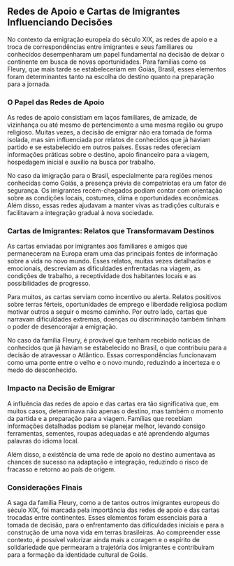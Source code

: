## Redes de Apoio e Cartas de Imigrantes Influenciando Decisões

No contexto da emigração europeia do século XIX, as redes de apoio e a troca de correspondências entre imigrantes e seus familiares ou conhecidos desempenharam um papel fundamental na decisão de deixar o continente em busca de novas oportunidades. Para famílias como os Fleury, que mais tarde se estabeleceriam em Goiás, Brasil, esses elementos foram determinantes tanto na escolha do destino quanto na preparação para a jornada.

### O Papel das Redes de Apoio

As redes de apoio consistiam em laços familiares, de amizade, de vizinhança ou até mesmo de pertencimento a uma mesma região ou grupo religioso. Muitas vezes, a decisão de emigrar não era tomada de forma isolada, mas sim influenciada por relatos de conhecidos que já haviam partido e se estabelecido em outros países. Essas redes ofereciam informações práticas sobre o destino, apoio financeiro para a viagem, hospedagem inicial e auxílio na busca por trabalho.

No caso da imigração para o Brasil, especialmente para regiões menos conhecidas como Goiás, a presença prévia de compatriotas era um fator de segurança. Os imigrantes recém-chegados podiam contar com orientação sobre as condições locais, costumes, clima e oportunidades econômicas. Além disso, essas redes ajudavam a manter vivas as tradições culturais e facilitavam a integração gradual à nova sociedade.

### Cartas de Imigrantes: Relatos que Transformavam Destinos

As cartas enviadas por imigrantes aos familiares e amigos que permaneceram na Europa eram uma das principais fontes de informação sobre a vida no novo mundo. Esses relatos, muitas vezes detalhados e emocionais, descreviam as dificuldades enfrentadas na viagem, as condições de trabalho, a receptividade dos habitantes locais e as possibilidades de progresso.

Para muitos, as cartas serviam como incentivo ou alerta. Relatos positivos sobre terras férteis, oportunidades de emprego e liberdade religiosa podiam motivar outros a seguir o mesmo caminho. Por outro lado, cartas que narravam dificuldades extremas, doenças ou discriminação também tinham o poder de desencorajar a emigração.

No caso da família Fleury, é provável que tenham recebido notícias de conhecidos que já haviam se estabelecido no Brasil, o que contribuiu para a decisão de atravessar o Atlântico. Essas correspondências funcionavam como uma ponte entre o velho e o novo mundo, reduzindo a incerteza e o medo do desconhecido.

### Impacto na Decisão de Emigrar

A influência das redes de apoio e das cartas era tão significativa que, em muitos casos, determinava não apenas o destino, mas também o momento da partida e a preparação para a viagem. Famílias que recebiam informações detalhadas podiam se planejar melhor, levando consigo ferramentas, sementes, roupas adequadas e até aprendendo algumas palavras do idioma local.

Além disso, a existência de uma rede de apoio no destino aumentava as chances de sucesso na adaptação e integração, reduzindo o risco de fracasso e retorno ao país de origem.

### Considerações Finais

A saga da família Fleury, como a de tantos outros imigrantes europeus do século XIX, foi marcada pela importância das redes de apoio e das cartas trocadas entre continentes. Esses elementos foram essenciais para a tomada de decisão, para o enfrentamento das dificuldades iniciais e para a construção de uma nova vida em terras brasileiras. Ao compreender esse contexto, é possível valorizar ainda mais a coragem e o espírito de solidariedade que permearam a trajetória dos imigrantes e contribuíram para a formação da identidade cultural de Goiás.